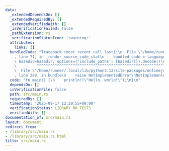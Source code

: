 ```yaml
---
data:
  _extendedDependsOn: []
  _extendedRequiredBy: []
  _extendedVerifiedWith: []
  _isVerificationFailed: false
  _pathExtension: rs
  _verificationStatusIcon: ':warning:'
  attributes:
    links: []
  bundledCode: "Traceback (most recent call last):\n  File \"/home/runner/.local/lib/python3.12/site-packages/onlinejudge_verify/documentation/build.py\"\
    , line 71, in _render_source_code_stat\n    bundled_code = language.bundle(stat.path,\
    \ basedir=basedir, options={'include_paths': [basedir]}).decode()\n          \
    \         ^^^^^^^^^^^^^^^^^^^^^^^^^^^^^^^^^^^^^^^^^^^^^^^^^^^^^^^^^^^^^^^^^^^^^^^^^^^^^^^^^\n\
    \  File \"/home/runner/.local/lib/python3.12/site-packages/onlinejudge_verify/languages/rust.py\"\
    , line 288, in bundle\n    raise NotImplementedError\nNotImplementedError\n"
  code: "fn main() {\n    println!(\"Hello, world!\");\n}\n"
  dependsOn: []
  isVerificationFile: false
  path: src/main.rs
  requiredBy: []
  timestamp: '2025-08-17 12:29:55+09:00'
  verificationStatus: LIBRARY_NO_TESTS
  verifiedWith: []
documentation_of: src/main.rs
layout: document
redirect_from:
- /library/src/main.rs
- /library/src/main.rs.html
title: src/main.rs
---
```

